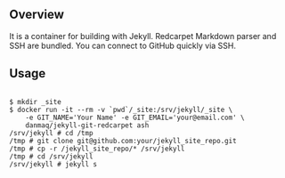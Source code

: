 ## Overview

It is a container for building with Jekyll.
Redcarpet Markdown parser and SSH are bundled.
You can connect to GitHub quickly via SSH.

## Usage

```

$ mkdir _site
$ docker run -it --rm -v `pwd`/_site:/srv/jekyll/_site \
    -e GIT_NAME='Your Name' -e GIT_EMAIL='your@email.com' \
    danmaq/jekyll-git-redcarpet ash
/srv/jekyll # cd /tmp
/tmp # git clone git@github.com:your/jekyll_site_repo.git
/tmp # cp -r /jekyll_site_repo/* /srv/jekyll
/tmp # cd /srv/jekyll
/srv/jekyll # jekyll s
```